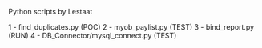 Python scripts by Lestaat

1 - find_duplicates.py (POC)
2 - myob_paylist.py (TEST)
3 - bind_report.py (RUN)
4 - DB_Connector/mysql_connect.py (TEST)

